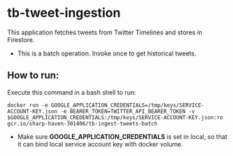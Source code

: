 # tb-tweet-ingestion

This application fetches tweets from Twitter Timelines and stores in Firestore.

* This is a batch operation. Invoke once to get historical tweets.

## How to run:

Execute this command in a bash shell to run:  

```shell
docker run -e GOOGLE_APPLICATION_CREDENTIALS=/tmp/keys/SERVICE-ACCOUNT-KEY.json -e BEARER_TOKEN=TWITTER_API_BEARER_TOKEN -v $GOOGLE_APPLICATION_CREDENTIALS:/tmp/keys/SERVICE-ACCOUNT-KEY.json:ro  gcr.io/sharp-haven-301406/tb-ingest-tweets-batch
```

*  Make sure **GOOGLE_APPLICATION_CREDENTIALS** is set in local, so that it can bind local service account key with docker volume.
